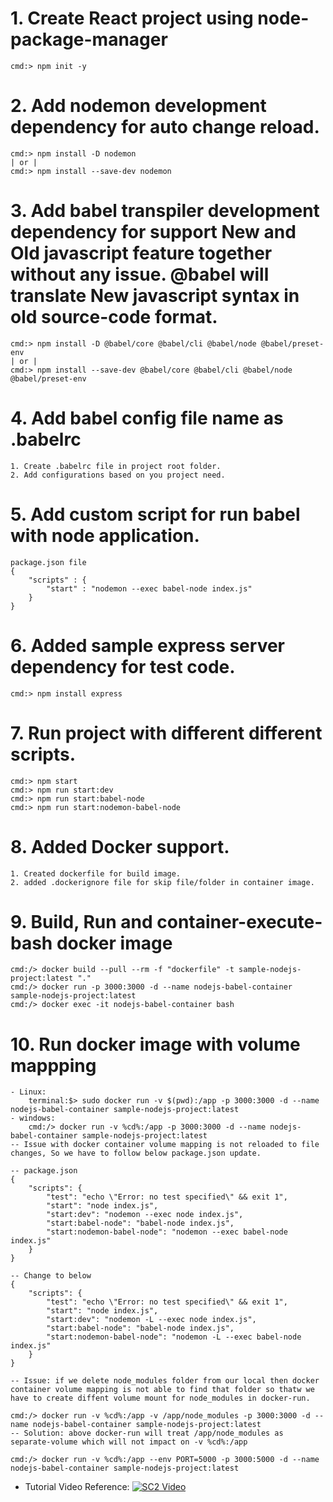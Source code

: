# 1. Create React project using node-package-manager
    cmd:> npm init -y

# 2. Add nodemon development dependency for auto change reload.
    cmd:> npm install -D nodemon
    | or |
    cmd:> npm install --save-dev nodemon

# 3. Add babel transpiler development dependency for support New and Old javascript feature together without any issue. @babel will translate New javascript syntax in old source-code format.
    cmd:> npm install -D @babel/core @babel/cli @babel/node @babel/preset-env
    | or |
    cmd:> npm install --save-dev @babel/core @babel/cli @babel/node @babel/preset-env

# 4. Add babel config file name as .babelrc
    1. Create .babelrc file in project root folder.
    2. Add configurations based on you project need.

# 5. Add custom script for run babel with node application.
    package.json file
    {
        "scripts" : {
            "start" : "nodemon --exec babel-node index.js"
        }
    }

# 6. Added sample express server dependency for test code.
    cmd:> npm install express

# 7. Run project with different different scripts.
    cmd:> npm start
    cmd:> npm run start:dev
    cmd:> npm run start:babel-node
    cmd:> npm run start:nodemon-babel-node

# 8. Added Docker support.
    1. Created dockerfile for build image.
    2. added .dockerignore file for skip file/folder in container image.

# 9. Build, Run and container-execute-bash docker image
    cmd:/> docker build --pull --rm -f "dockerfile" -t sample-nodejs-project:latest "." 
    cmd:/> docker run -p 3000:3000 -d --name nodejs-babel-container sample-nodejs-project:latest
    cmd:/> docker exec -it nodejs-babel-container bash

# 10. Run docker image with volume mappping
    - Linux:
        terminal:$> sudo docker run -v $(pwd):/app -p 3000:3000 -d --name nodejs-babel-container sample-nodejs-project:latest
    - windows:
	    cmd:/> docker run -v %cd%:/app -p 3000:3000 -d --name nodejs-babel-container sample-nodejs-project:latest
    -- Issue with docker container volume mapping is not reloaded to file changes, So we have to follow below package.json update.
    
    -- package.json
    {
        "scripts": {
            "test": "echo \"Error: no test specified\" && exit 1",
            "start": "node index.js",
            "start:dev": "nodemon --exec node index.js",
            "start:babel-node": "babel-node index.js",
            "start:nodemon-babel-node": "nodemon --exec babel-node index.js"
        }
    }

    -- Change to below
    {
        "scripts": {
            "test": "echo \"Error: no test specified\" && exit 1",
            "start": "node index.js",
            "start:dev": "nodemon -L --exec node index.js",
            "start:babel-node": "babel-node index.js",
            "start:nodemon-babel-node": "nodemon -L --exec babel-node index.js"
        }
    }

    -- Issue: if we delete node_modules folder from our local then docker container volume mapping is not able to find that folder so thatw we have to create diffent volume mount for node_modules in docker-run.

	cmd:/> docker run -v %cd%:/app -v /app/node_modules -p 3000:3000 -d --name nodejs-babel-container sample-nodejs-project:latest
    -- Solution: above docker-run will treat /app/node_modules as separate-volume which will not impact on -v %cd%:/app

    cmd:/> docker run -v %cd%:/app --env PORT=5000 -p 3000:5000 -d --name nodejs-babel-container sample-nodejs-project:latest

- Tutorial Video Reference:
    [![SC2 Video](https://img.youtube.com/vi/9zUHg7xjIqQ/0.jpg)](https://www.youtube.com/watch?v=9zUHg7xjIqQ)
